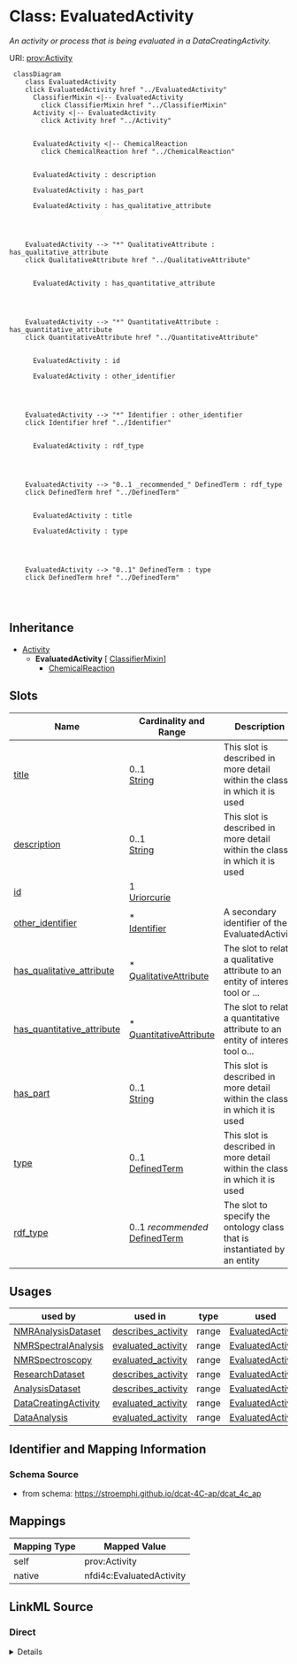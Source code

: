 

# Class: EvaluatedActivity


_An activity or process that is being evaluated in a DataCreatingActivity._





URI: [prov:Activity](http://www.w3.org/ns/prov#Activity)






```mermaid
 classDiagram
    class EvaluatedActivity
    click EvaluatedActivity href "../EvaluatedActivity"
      ClassifierMixin <|-- EvaluatedActivity
        click ClassifierMixin href "../ClassifierMixin"
      Activity <|-- EvaluatedActivity
        click Activity href "../Activity"
      

      EvaluatedActivity <|-- ChemicalReaction
        click ChemicalReaction href "../ChemicalReaction"
      
      
      EvaluatedActivity : description
        
      EvaluatedActivity : has_part
        
      EvaluatedActivity : has_qualitative_attribute
        
          
    
    
    EvaluatedActivity --> "*" QualitativeAttribute : has_qualitative_attribute
    click QualitativeAttribute href "../QualitativeAttribute"

        
      EvaluatedActivity : has_quantitative_attribute
        
          
    
    
    EvaluatedActivity --> "*" QuantitativeAttribute : has_quantitative_attribute
    click QuantitativeAttribute href "../QuantitativeAttribute"

        
      EvaluatedActivity : id
        
      EvaluatedActivity : other_identifier
        
          
    
    
    EvaluatedActivity --> "*" Identifier : other_identifier
    click Identifier href "../Identifier"

        
      EvaluatedActivity : rdf_type
        
          
    
    
    EvaluatedActivity --> "0..1 _recommended_" DefinedTerm : rdf_type
    click DefinedTerm href "../DefinedTerm"

        
      EvaluatedActivity : title
        
      EvaluatedActivity : type
        
          
    
    
    EvaluatedActivity --> "0..1" DefinedTerm : type
    click DefinedTerm href "../DefinedTerm"

        
      
```





## Inheritance
* [Activity](Activity.md)
    * **EvaluatedActivity** [ [ClassifierMixin](ClassifierMixin.md)]
        * [ChemicalReaction](ChemicalReaction.md)



## Slots

| Name | Cardinality and Range | Description | Inheritance |
| ---  | --- | --- | --- |
| [title](title.md) | 0..1 <br/> [String](String.md) | This slot is described in more detail within the class in which it is used | direct |
| [description](description.md) | 0..1 <br/> [String](String.md) | This slot is described in more detail within the class in which it is used | direct |
| [id](id.md) | 1 <br/> [Uriorcurie](Uriorcurie.md) |  | direct |
| [other_identifier](other_identifier.md) | * <br/> [Identifier](Identifier.md) | A secondary identifier of the EvaluatedActivity | direct |
| [has_qualitative_attribute](has_qualitative_attribute.md) | * <br/> [QualitativeAttribute](QualitativeAttribute.md) | The slot to relate a qualitative attribute to an entity of interest, tool or ... | direct |
| [has_quantitative_attribute](has_quantitative_attribute.md) | * <br/> [QuantitativeAttribute](QuantitativeAttribute.md) | The slot to relate a quantitative  attribute to an entity of interest, tool o... | direct |
| [has_part](has_part.md) | 0..1 <br/> [String](String.md) | This slot is described in more detail within the class in which it is used | direct |
| [type](type.md) | 0..1 <br/> [DefinedTerm](DefinedTerm.md) | This slot is described in more detail within the class in which it is used | [ClassifierMixin](ClassifierMixin.md) |
| [rdf_type](rdf_type.md) | 0..1 _recommended_ <br/> [DefinedTerm](DefinedTerm.md) | The slot to specify the ontology class that is instantiated by an entity | [ClassifierMixin](ClassifierMixin.md) |





## Usages

| used by | used in | type | used |
| ---  | --- | --- | --- |
| [NMRAnalysisDataset](NMRAnalysisDataset.md) | [describes_activity](describes_activity.md) | range | [EvaluatedActivity](EvaluatedActivity.md) |
| [NMRSpectralAnalysis](NMRSpectralAnalysis.md) | [evaluated_activity](evaluated_activity.md) | range | [EvaluatedActivity](EvaluatedActivity.md) |
| [NMRSpectroscopy](NMRSpectroscopy.md) | [evaluated_activity](evaluated_activity.md) | range | [EvaluatedActivity](EvaluatedActivity.md) |
| [ResearchDataset](ResearchDataset.md) | [describes_activity](describes_activity.md) | range | [EvaluatedActivity](EvaluatedActivity.md) |
| [AnalysisDataset](AnalysisDataset.md) | [describes_activity](describes_activity.md) | range | [EvaluatedActivity](EvaluatedActivity.md) |
| [DataCreatingActivity](DataCreatingActivity.md) | [evaluated_activity](evaluated_activity.md) | range | [EvaluatedActivity](EvaluatedActivity.md) |
| [DataAnalysis](DataAnalysis.md) | [evaluated_activity](evaluated_activity.md) | range | [EvaluatedActivity](EvaluatedActivity.md) |






## Identifier and Mapping Information







### Schema Source


* from schema: https://stroemphi.github.io/dcat-4C-ap/dcat_4c_ap




## Mappings

| Mapping Type | Mapped Value |
| ---  | ---  |
| self | prov:Activity |
| native | nfdi4c:EvaluatedActivity |







## LinkML Source

<!-- TODO: investigate https://stackoverflow.com/questions/37606292/how-to-create-tabbed-code-blocks-in-mkdocs-or-sphinx -->

### Direct

<details>
```yaml
name: EvaluatedActivity
description: An activity or process that is being evaluated in a DataCreatingActivity.
from_schema: https://stroemphi.github.io/dcat-4C-ap/dcat_4c_ap
is_a: Activity
mixins:
- ClassifierMixin
slots:
- title
- description
- id
- other_identifier
- has_qualitative_attribute
- has_quantitative_attribute
- has_part
slot_usage:
  other_identifier:
    name: other_identifier
    description: A secondary identifier of the EvaluatedActivity
    slot_uri: adms:identifier
    range: Identifier
    required: false
    multivalued: true
    inlined_as_list: true
class_uri: prov:Activity

```
</details>

### Induced

<details>
```yaml
name: EvaluatedActivity
description: An activity or process that is being evaluated in a DataCreatingActivity.
from_schema: https://stroemphi.github.io/dcat-4C-ap/dcat_4c_ap
is_a: Activity
mixins:
- ClassifierMixin
slot_usage:
  other_identifier:
    name: other_identifier
    description: A secondary identifier of the EvaluatedActivity
    slot_uri: adms:identifier
    range: Identifier
    required: false
    multivalued: true
    inlined_as_list: true
attributes:
  title:
    name: title
    description: This slot is described in more detail within the class in which it
      is used.
    from_schema: https://stroemphi.github.io/dcat-4C-ap/dcat_4c_ap
    rank: 1000
    slot_uri: dcterms:title
    alias: title
    owner: EvaluatedActivity
    domain_of:
    - Catalogue
    - CatalogueRecord
    - ConceptScheme
    - DataService
    - Dataset
    - DatasetSeries
    - Distribution
    - DefinedTerm
    - DataCreatingActivity
    - EvaluatedEntity
    - EvaluatedActivity
    - Tool
    - Environment
    - Plan
    - QualitativeAttribute
    - QuantitativeAttribute
    range: string
  description:
    name: description
    description: This slot is described in more detail within the class in which it
      is used.
    from_schema: https://stroemphi.github.io/dcat-4C-ap/dcat_4c_ap
    rank: 1000
    slot_uri: dcterms:description
    alias: description
    owner: EvaluatedActivity
    domain_of:
    - Catalogue
    - CatalogueRecord
    - DataService
    - Dataset
    - DatasetSeries
    - Distribution
    - DataCreatingActivity
    - EvaluatedEntity
    - EvaluatedActivity
    - Tool
    - Environment
    - Plan
    - QualitativeAttribute
    - QuantitativeAttribute
    range: string
  id:
    name: id
    from_schema: https://stroemphi.github.io/dcat-4C-ap/dcat_4c_ap
    rank: 1000
    slot_uri: dcterms:identifier
    identifier: true
    alias: id
    owner: EvaluatedActivity
    domain_of:
    - DefinedTerm
    - ResearchDataset
    - ResearchCatalog
    - EvaluatedEntity
    - EvaluatedActivity
    range: uriorcurie
    required: true
  other_identifier:
    name: other_identifier
    description: A secondary identifier of the EvaluatedActivity
    from_schema: https://stroemphi.github.io/dcat-4C-ap/dcat_4c_ap
    rank: 1000
    slot_uri: adms:identifier
    alias: other_identifier
    owner: EvaluatedActivity
    domain_of:
    - Dataset
    - DataCreatingActivity
    - EvaluatedEntity
    - EvaluatedActivity
    - Tool
    - Environment
    range: Identifier
    required: false
    multivalued: true
    inlined_as_list: true
  has_qualitative_attribute:
    name: has_qualitative_attribute
    description: The slot to relate a qualitative attribute to an entity of interest,
      tool or environment.
    from_schema: https://stroemphi.github.io/dcat-4C-ap/dcat_4c_ap
    rank: 1000
    slot_uri: dcterms:relation
    alias: has_qualitative_attribute
    owner: EvaluatedActivity
    domain_of:
    - EvaluatedEntity
    - EvaluatedActivity
    - Tool
    range: QualitativeAttribute
    multivalued: true
    inlined: true
    inlined_as_list: true
  has_quantitative_attribute:
    name: has_quantitative_attribute
    description: The slot to relate a quantitative  attribute to an entity of interest,
      tool or environment.
    from_schema: https://stroemphi.github.io/dcat-4C-ap/dcat_4c_ap
    rank: 1000
    slot_uri: dcterms:relation
    alias: has_quantitative_attribute
    owner: EvaluatedActivity
    domain_of:
    - EvaluatedEntity
    - EvaluatedActivity
    - Tool
    range: QuantitativeAttribute
    multivalued: true
    inlined: true
    inlined_as_list: true
  has_part:
    name: has_part
    description: This slot is described in more detail within the class in which it
      is used.
    from_schema: https://stroemphi.github.io/dcat-4C-ap/dcat_4c_ap
    rank: 1000
    slot_uri: dcterms:hasPart
    alias: has_part
    owner: EvaluatedActivity
    domain_of:
    - Catalogue
    - DataCreatingActivity
    - EvaluatedEntity
    - EvaluatedActivity
    - Tool
    range: string
  type:
    name: type
    description: This slot is described in more detail within the class in which it
      is used.
    from_schema: https://stroemphi.github.io/dcat-4C-ap/dcat_4c_ap
    rank: 1000
    slot_uri: dcterms:type
    alias: type
    owner: EvaluatedActivity
    domain_of:
    - Agent
    - Dataset
    - LicenseDocument
    - ClassifierMixin
    range: DefinedTerm
    inlined: true
  rdf_type:
    name: rdf_type
    description: The slot to specify the ontology class that is instantiated by an
      entity.
    from_schema: https://stroemphi.github.io/dcat-4C-ap/dcat_4c_ap
    rank: 1000
    slot_uri: rdf:type
    alias: rdf_type
    owner: EvaluatedActivity
    domain_of:
    - ClassifierMixin
    range: DefinedTerm
    recommended: true
    inlined: true
class_uri: prov:Activity

```
</details>